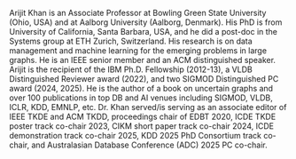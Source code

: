 Arijit Khan is an Associate Professor at Bowling Green State University (Ohio, USA) and at Aalborg University (Aalborg, Denmark). His PhD is from University of California, Santa Barbara, USA, and he did a post-doc in the Systems group at ETH Zurich, Switzerland. His research is on data management and machine learning for the emerging problems in large graphs. He is an IEEE senior member and an ACM distinguished speaker. Arijit is the recipient of the IBM Ph.D. Fellowship (2012-13), a VLDB Distinguished Reviewer award (2022), and two SIGMOD Distinguished PC award (2024, 2025). He is the author of a book on uncertain graphs and over 100 publications in top DB and AI venues including SIGMOD, VLDB, ICLR, KDD, EMNLP, etc. Dr. Khan served/is serving as an associate editor of IEEE TKDE and ACM TKDD, proceedings chair of EDBT 2020, ICDE TKDE poster track co-chair 2023, CIKM short paper track co-chair 2024, ICDE demonstration track co-chair 2025, KDD 2025 PhD Consortium track co-chair, and Australasian Database Conference (ADC) 2025 PC co-chair.